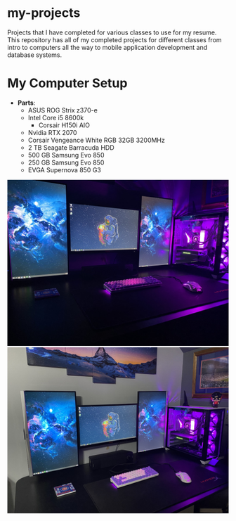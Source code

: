 # my-projects
Projects that I have completed for various classes to use for my resume. 
This repository has all of my completed projects for different classes from intro to computers all the way to mobile application development and database systems. 

# My Computer Setup
- __Parts__:
  - ASUS ROG Strix z370-e
  - Intel Core i5 8600k
    - Corsair H150i AIO
  - Nvidia RTX 2070
  - Corsair Vengeance White RGB 32GB 3200MHz
  - 2 TB Seagate Barracuda HDD
  - 500 GB Samsung Evo 850
  - 250 GB Samsung Evo 850
  - EVGA Supernova 850 G3

![](Images/setup_dark.jpg)
![](Images/setup_light.jpg)
